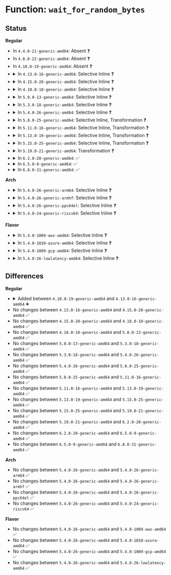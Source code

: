 # Function: <code>wait_for_random_bytes</code>

## Status
<b>Regular</b>
<ul>
<li>
In <code>4.4.0-21-generic-amd64</code>: Absent ❓
</li>
<li>
In <code>4.8.0-22-generic-amd64</code>: Absent ❓
</li>
<li>
In <code>4.10.0-19-generic-amd64</code>: Absent ❓
</li>
<li>
<details>
<summary>In <code>4.13.0-16-generic-amd64</code>: Selective Inline ❓</summary>

```c
int wait_for_random_bytes()
```

```json
{
  "name": "wait_for_random_bytes",
  "collision_type": "Unique Global",
  "inline_type": "Selective",
  "funcs": [
    {
      "addr": 18446744071584767072,
      "name": "wait_for_random_bytes",
      "external": true,
      "loc": "drivers/char/random.c:1549",
      "file": "drivers/char/random.c",
      "inline": "not declared, inlined",
      "caller_inline": [],
      "caller_func": [
        "drivers/char/random.c:SyS_getrandom"
      ]
    }
  ],
  "symbols": [
    {
      "addr": 18446744071584767072,
      "name": "wait_for_random_bytes",
      "section": ".text",
      "bind": "STB_GLOBAL",
      "size": 158
    }
  ]
}
```
</details>
</li>
<li>
<details>
<summary>In <code>4.15.0-20-generic-amd64</code>: Selective Inline ❓</summary>

```c
int wait_for_random_bytes()
```

```json
{
  "name": "wait_for_random_bytes",
  "collision_type": "Unique Global",
  "inline_type": "Selective",
  "funcs": [
    {
      "addr": 18446744071585187168,
      "name": "wait_for_random_bytes",
      "external": true,
      "loc": "drivers/char/random.c:1548",
      "file": "drivers/char/random.c",
      "inline": "not declared, inlined",
      "caller_inline": [],
      "caller_func": [
        "security/keys/big_key.c:big_key_preparse",
        "crypto/rng.c:crypto_rng_reset",
        "drivers/char/random.c:SyS_getrandom"
      ]
    }
  ],
  "symbols": [
    {
      "addr": 18446744071585187168,
      "name": "wait_for_random_bytes",
      "section": ".text",
      "bind": "STB_GLOBAL",
      "size": 158
    }
  ]
}
```
</details>
</li>
<li>
<details>
<summary>In <code>4.18.0-10-generic-amd64</code>: Selective Inline ❓</summary>

```c
int wait_for_random_bytes()
```

```json
{
  "name": "wait_for_random_bytes",
  "collision_type": "Unique Global",
  "inline_type": "Selective",
  "funcs": [
    {
      "addr": 18446744071585422944,
      "name": "wait_for_random_bytes",
      "external": true,
      "loc": "drivers/char/random.c:1653",
      "file": "drivers/char/random.c",
      "inline": "not declared, inlined",
      "caller_inline": [],
      "caller_func": [
        "security/keys/big_key.c:big_key_preparse",
        "crypto/rng.c:crypto_rng_reset"
      ]
    }
  ],
  "symbols": [
    {
      "addr": 18446744071585422944,
      "name": "wait_for_random_bytes",
      "section": ".text",
      "bind": "STB_GLOBAL",
      "size": 155
    }
  ]
}
```
</details>
</li>
<li>
<details>
<summary>In <code>5.0.0-13-generic-amd64</code>: Selective Inline ❓</summary>

```c
int wait_for_random_bytes()
```

```json
{
  "name": "wait_for_random_bytes",
  "collision_type": "Unique Global",
  "inline_type": "Selective",
  "funcs": [
    {
      "addr": 18446744071585546592,
      "name": "wait_for_random_bytes",
      "external": true,
      "loc": "drivers/char/random.c:1662",
      "file": "drivers/char/random.c",
      "inline": "not declared, inlined",
      "caller_inline": [],
      "caller_func": [
        "security/keys/big_key.c:big_key_preparse",
        "crypto/rng.c:crypto_rng_reset"
      ]
    }
  ],
  "symbols": [
    {
      "addr": 18446744071585546592,
      "name": "wait_for_random_bytes",
      "section": ".text",
      "bind": "STB_GLOBAL",
      "size": 155
    }
  ]
}
```
</details>
</li>
<li>
<details>
<summary>In <code>5.3.0-18-generic-amd64</code>: Selective Inline ❓</summary>

```c
int wait_for_random_bytes()
```

```json
{
  "name": "wait_for_random_bytes",
  "collision_type": "Unique Global",
  "inline_type": "Selective",
  "funcs": [
    {
      "addr": 18446744071585765984,
      "name": "wait_for_random_bytes",
      "external": true,
      "loc": "drivers/char/random.c:1744",
      "file": "drivers/char/random.c",
      "inline": "not declared, inlined",
      "caller_inline": [],
      "caller_func": [
        "security/keys/big_key.c:big_key_preparse",
        "crypto/rng.c:crypto_rng_reset"
      ]
    }
  ],
  "symbols": [
    {
      "addr": 18446744071585765984,
      "name": "wait_for_random_bytes",
      "section": ".text",
      "bind": "STB_GLOBAL",
      "size": 146
    }
  ]
}
```
</details>
</li>
<li>
<details>
<summary>In <code>5.4.0-26-generic-amd64</code>: Selective Inline ❓</summary>

```c
int wait_for_random_bytes()
```

```json
{
  "name": "wait_for_random_bytes",
  "collision_type": "Unique Global",
  "inline_type": "Selective",
  "funcs": [
    {
      "addr": 18446744071585908336,
      "name": "wait_for_random_bytes",
      "external": true,
      "loc": "drivers/char/random.c:1795",
      "file": "drivers/char/random.c",
      "inline": "not declared, inlined",
      "caller_inline": [],
      "caller_func": [
        "security/keys/big_key.c:big_key_preparse",
        "crypto/rng.c:crypto_rng_reset"
      ]
    }
  ],
  "symbols": [
    {
      "addr": 18446744071585908336,
      "name": "wait_for_random_bytes",
      "section": ".text",
      "bind": "STB_GLOBAL",
      "size": 443
    }
  ]
}
```
</details>
</li>
<li>
<details>
<summary>In <code>5.8.0-25-generic-amd64</code>: Selective Inline, Transformation ❓</summary>

```c
int wait_for_random_bytes()
```

```json
{
  "name": "wait_for_random_bytes",
  "collision_type": "Unique Global",
  "inline_type": "Selective",
  "funcs": [
    {
      "addr": 18446744071586656373,
      "name": "wait_for_random_bytes",
      "external": true,
      "loc": "drivers/char/random.c:1640",
      "file": "drivers/char/random.c",
      "inline": "not declared, inlined",
      "caller_inline": [
        "drivers/char/random.c:random_read"
      ],
      "caller_func": [
        "crypto/rng.c:crypto_rng_reset",
        "drivers/char/random.c:random_read"
      ]
    }
  ],
  "symbols": [
    {
      "addr": 18446744071586648624,
      "name": "wait_for_random_bytes.part.0",
      "section": ".text",
      "bind": "STB_LOCAL",
      "size": 268
    },
    {
      "addr": 18446744071586648896,
      "name": "wait_for_random_bytes",
      "section": ".text",
      "bind": "STB_GLOBAL",
      "size": 28
    }
  ]
}
```
</details>
</li>
<li>
<details>
<summary>In <code>5.11.0-16-generic-amd64</code>: Selective Inline, Transformation ❓</summary>

```c
int wait_for_random_bytes()
```

```json
{
  "name": "wait_for_random_bytes",
  "collision_type": "Unique Global",
  "inline_type": "Selective",
  "funcs": [
    {
      "addr": 18446744071586766917,
      "name": "wait_for_random_bytes",
      "external": true,
      "loc": "drivers/char/random.c:1639",
      "file": "drivers/char/random.c",
      "inline": "not declared, inlined",
      "caller_inline": [
        "drivers/char/random.c:random_read"
      ],
      "caller_func": [
        "crypto/rng.c:crypto_rng_reset",
        "drivers/char/random.c:random_read"
      ]
    }
  ],
  "symbols": [
    {
      "addr": 18446744071586759264,
      "name": "wait_for_random_bytes.part.0",
      "section": ".text",
      "bind": "STB_LOCAL",
      "size": 268
    },
    {
      "addr": 18446744071586759536,
      "name": "wait_for_random_bytes",
      "section": ".text",
      "bind": "STB_GLOBAL",
      "size": 28
    }
  ]
}
```
</details>
</li>
<li>
<details>
<summary>In <code>5.13.0-19-generic-amd64</code>: Selective Inline, Transformation ❓</summary>

```c
int wait_for_random_bytes()
```

```json
{
  "name": "wait_for_random_bytes",
  "collision_type": "Unique Global",
  "inline_type": "Selective",
  "funcs": [
    {
      "addr": 18446744071586646585,
      "name": "wait_for_random_bytes",
      "external": true,
      "loc": "drivers/char/random.c:1615",
      "file": "drivers/char/random.c",
      "inline": "not declared, inlined",
      "caller_inline": [
        "drivers/char/random.c:__ia32_sys_getrandom",
        "drivers/char/random.c:__x64_sys_getrandom",
        "drivers/char/random.c:random_read"
      ],
      "caller_func": [
        "crypto/rng.c:crypto_rng_reset",
        "drivers/char/random.c:__ia32_sys_getrandom",
        "drivers/char/random.c:__x64_sys_getrandom",
        "drivers/char/random.c:random_read"
      ]
    }
  ],
  "symbols": [
    {
      "addr": 18446744071586639856,
      "name": "wait_for_random_bytes.part.0",
      "section": ".text",
      "bind": "STB_LOCAL",
      "size": 436
    },
    {
      "addr": 18446744071586640304,
      "name": "wait_for_random_bytes",
      "section": ".text",
      "bind": "STB_GLOBAL",
      "size": 28
    }
  ]
}
```
</details>
</li>
<li>
<details>
<summary>In <code>5.15.0-25-generic-amd64</code>: Selective Inline, Transformation ❓</summary>

```c
int wait_for_random_bytes()
```

```json
{
  "name": "wait_for_random_bytes",
  "collision_type": "Unique Global",
  "inline_type": "Selective",
  "funcs": [
    {
      "addr": 18446744071587193813,
      "name": "wait_for_random_bytes",
      "external": true,
      "loc": "drivers/char/random.c:1635",
      "file": "drivers/char/random.c",
      "inline": "not declared, inlined",
      "caller_inline": [
        "drivers/char/random.c:random_read"
      ],
      "caller_func": [
        "crypto/rng.c:crypto_rng_reset",
        "drivers/char/random.c:random_read"
      ]
    }
  ],
  "symbols": [
    {
      "addr": 18446744071587186736,
      "name": "wait_for_random_bytes.part.0",
      "section": ".text",
      "bind": "STB_LOCAL",
      "size": 433
    },
    {
      "addr": 18446744071587187184,
      "name": "wait_for_random_bytes",
      "section": ".text",
      "bind": "STB_GLOBAL",
      "size": 28
    }
  ]
}
```
</details>
</li>
<li>
<details>
<summary>In <code>5.19.0-21-generic-amd64</code>: Transformation ❓</summary>

```c
int wait_for_random_bytes()
```

```json
{
  "name": "wait_for_random_bytes",
  "collision_type": "Unique Global",
  "inline_type": "No",
  "funcs": [
    {
      "addr": 0,
      "name": "wait_for_random_bytes",
      "external": true,
      "loc": "drivers/char/random.c:129",
      "file": "drivers/char/random.c",
      "inline": "seen, unknown",
      "caller_inline": [],
      "caller_func": [
        "security/keys/trusted-keys/trusted_core.c:kernel_get_random",
        "crypto/rng.c:crypto_rng_reset",
        "drivers/char/random.c:random_read_iter",
        "drivers/char/random.c:__ia32_sys_getrandom",
        "drivers/char/random.c:__x64_sys_getrandom"
      ]
    }
  ],
  "symbols": [
    {
      "addr": 18446744071594323381,
      "name": "wait_for_random_bytes.cold",
      "section": ".text",
      "bind": "STB_LOCAL",
      "size": 193
    },
    {
      "addr": 18446744071588495616,
      "name": "wait_for_random_bytes",
      "section": ".text",
      "bind": "STB_GLOBAL",
      "size": 93
    }
  ]
}
```
</details>
</li>
<li>
<details>
<summary>In <code>6.2.0-20-generic-amd64</code>: ✅</summary>

```c
int wait_for_random_bytes()
```

```json
{
  "name": "wait_for_random_bytes",
  "collision_type": "Unique Global",
  "inline_type": "No",
  "funcs": [
    {
      "addr": 18446744071589941104,
      "name": "wait_for_random_bytes",
      "external": true,
      "loc": "drivers/char/random.c:132",
      "file": "drivers/char/random.c",
      "inline": "seen, unknown",
      "caller_inline": [],
      "caller_func": [
        "security/keys/trusted-keys/trusted_core.c:kernel_get_random",
        "crypto/rng.c:crypto_rng_reset",
        "drivers/char/random.c:random_read_iter",
        "drivers/char/random.c:__ia32_sys_getrandom",
        "drivers/char/random.c:__x64_sys_getrandom"
      ]
    }
  ],
  "symbols": [
    {
      "addr": 18446744071589941104,
      "name": "wait_for_random_bytes",
      "section": ".text",
      "bind": "STB_GLOBAL",
      "size": 285
    }
  ]
}
```
</details>
</li>
<li>
<details>
<summary>In <code>6.5.0-9-generic-amd64</code>: ✅</summary>

```c
int wait_for_random_bytes()
```

```json
{
  "name": "wait_for_random_bytes",
  "collision_type": "Unique Global",
  "inline_type": "No",
  "funcs": [
    {
      "addr": 18446744071590250384,
      "name": "wait_for_random_bytes",
      "external": true,
      "loc": "drivers/char/random.c:132",
      "file": "drivers/char/random.c",
      "inline": "seen, unknown",
      "caller_inline": [],
      "caller_func": [
        "security/keys/trusted-keys/trusted_core.c:kernel_get_random",
        "crypto/rng.c:crypto_rng_reset",
        "drivers/char/random.c:random_read_iter",
        "drivers/char/random.c:__ia32_sys_getrandom",
        "drivers/char/random.c:__x64_sys_getrandom"
      ]
    }
  ],
  "symbols": [
    {
      "addr": 18446744071590250384,
      "name": "wait_for_random_bytes",
      "section": ".text",
      "bind": "STB_GLOBAL",
      "size": 285
    }
  ]
}
```
</details>
</li>
<li>
<details>
<summary>In <code>6.8.0-31-generic-amd64</code>: ✅</summary>

```c
int wait_for_random_bytes()
```

```json
{
  "name": "wait_for_random_bytes",
  "collision_type": "Unique Global",
  "inline_type": "No",
  "funcs": [
    {
      "addr": 18446744071590591376,
      "name": "wait_for_random_bytes",
      "external": true,
      "loc": "drivers/char/random.c:132",
      "file": "drivers/char/random.c",
      "inline": "seen, unknown",
      "caller_inline": [],
      "caller_func": [
        "security/keys/trusted-keys/trusted_core.c:kernel_get_random",
        "crypto/rng.c:crypto_rng_reset",
        "drivers/char/random.c:random_read_iter",
        "drivers/char/random.c:__ia32_sys_getrandom",
        "drivers/char/random.c:__x64_sys_getrandom"
      ]
    }
  ],
  "symbols": [
    {
      "addr": 18446744071590591376,
      "name": "wait_for_random_bytes",
      "section": ".text",
      "bind": "STB_GLOBAL",
      "size": 285
    }
  ]
}
```
</details>
</li>
</ul>
<b>Arch</b>
<ul>
<li>
<details>
<summary>In <code>5.4.0-26-generic-arm64</code>: Selective Inline ❓</summary>

```c
int wait_for_random_bytes()
```

```json
{
  "name": "wait_for_random_bytes",
  "collision_type": "Unique Global",
  "inline_type": "Selective",
  "funcs": [
    {
      "addr": 18446603336498732872,
      "name": "wait_for_random_bytes",
      "external": true,
      "loc": "drivers/char/random.c:1795",
      "file": "drivers/char/random.c",
      "inline": "not declared, inlined",
      "caller_inline": [],
      "caller_func": [
        "security/keys/big_key.c:big_key_preparse",
        "crypto/rng.c:crypto_rng_reset"
      ]
    }
  ],
  "symbols": [
    {
      "addr": 18446603336498732872,
      "name": "wait_for_random_bytes",
      "section": ".text",
      "bind": "STB_GLOBAL",
      "size": 568
    }
  ]
}
```
</details>
</li>
<li>
<details>
<summary>In <code>5.4.0-26-generic-armhf</code>: Selective Inline ❓</summary>

```c
int wait_for_random_bytes()
```

```json
{
  "name": "wait_for_random_bytes",
  "collision_type": "Unique Global",
  "inline_type": "Selective",
  "funcs": [
    {
      "addr": 3231356796,
      "name": "wait_for_random_bytes",
      "external": true,
      "loc": "drivers/char/random.c:1795",
      "file": "drivers/char/random.c",
      "inline": "not declared, inlined",
      "caller_inline": [],
      "caller_func": [
        "security/keys/big_key.c:big_key_preparse",
        "crypto/rng.c:crypto_rng_reset"
      ]
    }
  ],
  "symbols": [
    {
      "addr": 3231356796,
      "name": "wait_for_random_bytes",
      "section": ".text",
      "bind": "STB_GLOBAL",
      "size": 600
    }
  ]
}
```
</details>
</li>
<li>
<details>
<summary>In <code>5.4.0-26-generic-ppc64el</code>: Selective Inline ❓</summary>

```c
int wait_for_random_bytes()
```

```json
{
  "name": "wait_for_random_bytes",
  "collision_type": "Unique Global",
  "inline_type": "Selective",
  "funcs": [
    {
      "addr": 13835058055291887472,
      "name": "wait_for_random_bytes",
      "external": true,
      "loc": "drivers/char/random.c:1795",
      "file": "drivers/char/random.c",
      "inline": "not declared, inlined",
      "caller_inline": [],
      "caller_func": [
        "security/keys/big_key.c:big_key_preparse",
        "crypto/rng.c:crypto_rng_reset"
      ]
    }
  ],
  "symbols": [
    {
      "addr": 13835058055291887472,
      "name": "wait_for_random_bytes",
      "section": ".text",
      "bind": "STB_GLOBAL",
      "size": 692
    }
  ]
}
```
</details>
</li>
<li>
<details>
<summary>In <code>5.4.0-24-generic-riscv64</code>: Selective Inline ❓</summary>

```c
int wait_for_random_bytes()
```

```json
{
  "name": "wait_for_random_bytes",
  "collision_type": "Unique Global",
  "inline_type": "Selective",
  "funcs": [
    {
      "addr": 18446743936276240284,
      "name": "wait_for_random_bytes",
      "external": true,
      "loc": "drivers/char/random.c:1795",
      "file": "drivers/char/random.c",
      "inline": "not declared, inlined",
      "caller_inline": [],
      "caller_func": [
        "security/keys/big_key.c:big_key_preparse",
        "crypto/rng.c:crypto_rng_reset"
      ]
    }
  ],
  "symbols": [
    {
      "addr": 18446743936276240284,
      "name": "wait_for_random_bytes",
      "section": ".text",
      "bind": "STB_GLOBAL",
      "size": 386
    }
  ]
}
```
</details>
</li>
</ul>
<b>Flavor</b>
<ul>
<li>
<details>
<summary>In <code>5.4.0-1009-aws-amd64</code>: Selective Inline ❓</summary>

```c
int wait_for_random_bytes()
```

```json
{
  "name": "wait_for_random_bytes",
  "collision_type": "Unique Global",
  "inline_type": "Selective",
  "funcs": [
    {
      "addr": 18446744071585669328,
      "name": "wait_for_random_bytes",
      "external": true,
      "loc": "drivers/char/random.c:1795",
      "file": "drivers/char/random.c",
      "inline": "not declared, inlined",
      "caller_inline": [],
      "caller_func": [
        "security/keys/big_key.c:big_key_preparse",
        "crypto/rng.c:crypto_rng_reset"
      ]
    }
  ],
  "symbols": [
    {
      "addr": 18446744071585669328,
      "name": "wait_for_random_bytes",
      "section": ".text",
      "bind": "STB_GLOBAL",
      "size": 443
    }
  ]
}
```
</details>
</li>
<li>
<details>
<summary>In <code>5.4.0-1010-azure-amd64</code>: Selective Inline ❓</summary>

```c
int wait_for_random_bytes()
```

```json
{
  "name": "wait_for_random_bytes",
  "collision_type": "Unique Global",
  "inline_type": "Selective",
  "funcs": [
    {
      "addr": 18446744071585529680,
      "name": "wait_for_random_bytes",
      "external": true,
      "loc": "drivers/char/random.c:1795",
      "file": "drivers/char/random.c",
      "inline": "not declared, inlined",
      "caller_inline": [],
      "caller_func": [
        "security/keys/big_key.c:big_key_preparse",
        "crypto/rng.c:crypto_rng_reset"
      ]
    }
  ],
  "symbols": [
    {
      "addr": 18446744071585529680,
      "name": "wait_for_random_bytes",
      "section": ".text",
      "bind": "STB_GLOBAL",
      "size": 443
    }
  ]
}
```
</details>
</li>
<li>
<details>
<summary>In <code>5.4.0-1009-gcp-amd64</code>: Selective Inline ❓</summary>

```c
int wait_for_random_bytes()
```

```json
{
  "name": "wait_for_random_bytes",
  "collision_type": "Unique Global",
  "inline_type": "Selective",
  "funcs": [
    {
      "addr": 18446744071585858736,
      "name": "wait_for_random_bytes",
      "external": true,
      "loc": "drivers/char/random.c:1795",
      "file": "drivers/char/random.c",
      "inline": "not declared, inlined",
      "caller_inline": [],
      "caller_func": [
        "security/keys/big_key.c:big_key_preparse",
        "crypto/rng.c:crypto_rng_reset"
      ]
    }
  ],
  "symbols": [
    {
      "addr": 18446744071585858736,
      "name": "wait_for_random_bytes",
      "section": ".text",
      "bind": "STB_GLOBAL",
      "size": 443
    }
  ]
}
```
</details>
</li>
<li>
<details>
<summary>In <code>5.4.0-26-lowlatency-amd64</code>: Selective Inline ❓</summary>

```c
int wait_for_random_bytes()
```

```json
{
  "name": "wait_for_random_bytes",
  "collision_type": "Unique Global",
  "inline_type": "Selective",
  "funcs": [
    {
      "addr": 18446744071585967104,
      "name": "wait_for_random_bytes",
      "external": true,
      "loc": "drivers/char/random.c:1795",
      "file": "drivers/char/random.c",
      "inline": "not declared, inlined",
      "caller_inline": [],
      "caller_func": [
        "security/keys/big_key.c:big_key_preparse",
        "crypto/rng.c:crypto_rng_reset"
      ]
    }
  ],
  "symbols": [
    {
      "addr": 18446744071585967104,
      "name": "wait_for_random_bytes",
      "section": ".text",
      "bind": "STB_GLOBAL",
      "size": 429
    }
  ]
}
```
</details>
</li>
</ul>

## Differences
<b>Regular</b>
<ul>
<li>
<details>
<summary>Added between <code>4.10.0-19-generic-amd64</code> and <code>4.13.0-16-generic-amd64</code> ➕</summary>

```c
int wait_for_random_bytes()
```
</details>
</li>
<li>
No changes between <code>4.13.0-16-generic-amd64</code> and <code>4.15.0-20-generic-amd64</code> ✅
</li>
<li>
No changes between <code>4.15.0-20-generic-amd64</code> and <code>4.18.0-10-generic-amd64</code> ✅
</li>
<li>
No changes between <code>4.18.0-10-generic-amd64</code> and <code>5.0.0-13-generic-amd64</code> ✅
</li>
<li>
No changes between <code>5.0.0-13-generic-amd64</code> and <code>5.3.0-18-generic-amd64</code> ✅
</li>
<li>
No changes between <code>5.3.0-18-generic-amd64</code> and <code>5.4.0-26-generic-amd64</code> ✅
</li>
<li>
No changes between <code>5.4.0-26-generic-amd64</code> and <code>5.8.0-25-generic-amd64</code> ✅
</li>
<li>
No changes between <code>5.8.0-25-generic-amd64</code> and <code>5.11.0-16-generic-amd64</code> ✅
</li>
<li>
No changes between <code>5.11.0-16-generic-amd64</code> and <code>5.13.0-19-generic-amd64</code> ✅
</li>
<li>
No changes between <code>5.13.0-19-generic-amd64</code> and <code>5.15.0-25-generic-amd64</code> ✅
</li>
<li>
No changes between <code>5.15.0-25-generic-amd64</code> and <code>5.19.0-21-generic-amd64</code> ✅
</li>
<li>
No changes between <code>5.19.0-21-generic-amd64</code> and <code>6.2.0-20-generic-amd64</code> ✅
</li>
<li>
No changes between <code>6.2.0-20-generic-amd64</code> and <code>6.5.0-9-generic-amd64</code> ✅
</li>
<li>
No changes between <code>6.5.0-9-generic-amd64</code> and <code>6.8.0-31-generic-amd64</code> ✅
</li>
</ul>
<b>Arch</b>
<ul>
<li>
No changes between <code>5.4.0-26-generic-amd64</code> and <code>5.4.0-26-generic-arm64</code> ✅
</li>
<li>
No changes between <code>5.4.0-26-generic-amd64</code> and <code>5.4.0-26-generic-armhf</code> ✅
</li>
<li>
No changes between <code>5.4.0-26-generic-amd64</code> and <code>5.4.0-26-generic-ppc64el</code> ✅
</li>
<li>
No changes between <code>5.4.0-26-generic-amd64</code> and <code>5.4.0-24-generic-riscv64</code> ✅
</li>
</ul>
<b>Flavor</b>
<ul>
<li>
No changes between <code>5.4.0-26-generic-amd64</code> and <code>5.4.0-1009-aws-amd64</code> ✅
</li>
<li>
No changes between <code>5.4.0-26-generic-amd64</code> and <code>5.4.0-1010-azure-amd64</code> ✅
</li>
<li>
No changes between <code>5.4.0-26-generic-amd64</code> and <code>5.4.0-1009-gcp-amd64</code> ✅
</li>
<li>
No changes between <code>5.4.0-26-generic-amd64</code> and <code>5.4.0-26-lowlatency-amd64</code> ✅
</li>
</ul>
